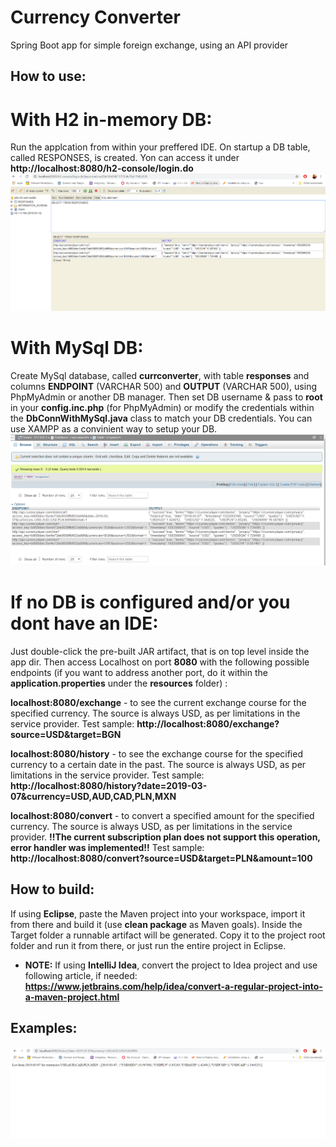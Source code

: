 # Currency Converter
Spring Boot app for simple foreign exchange, using an API provider

## How to use:

# With H2 in-memory DB: 
Run the applcation from within your preffered IDE. On startup a DB table, called RESPONSES, is created. Yon can access it under **http://localhost:8080/h2-console/login.do**
![Screenshot](images/DbQueries_H2_InMemory.PNG)

# With MySql DB: 
Create MySql database, called **currconverter**, with table **responses** and columns **ENDPOINT** (VARCHAR 500) and **OUTPUT** (VARCHAR 500), using PhpMyAdmin or another DB manager. Then set DB username & pass to **root** in your **config.inc.php** (for PhpMyAdmin) or modify the credentials within the **DbConnWithMySql.java** class to match your DB credentials. You can use XAMPP as a convinient way to setup your DB.
![Screenshot](images/DbQueries_MySql.PNG)

# If no DB is configured and/or you dont have an IDE: 
Just double-click the pre-built JAR artifact, that is on top level inside the app dir. Then access Localhost on port **8080** with the following possible endpoints (if you want to address another port, do it within the **application.properties** under the **resources** folder) :

**localhost:8080/exchange** - to see the current exchange course for the specified currency. The source is always USD, as per limitations in the service provider. Test sample: **http://localhost:8080/exchange?source=USD&target=BGN**

**localhost:8080/history** - to see the exchange course for the specified currency to a certain date in the past. The source is always USD, as per limitations in the service provider. Test sample: **http://localhost:8080/history?date=2019-03-07&currency=USD,AUD,CAD,PLN,MXN**

**localhost:8080/convert** - to convert a specified amount for the specified currency. The source is always USD, as per limitations in the service provider. **!!The current subscription plan does not support this operation, error handler was implemented!!** Test sample: **http://localhost:8080/convert?source=USD&target=PLN&amount=100**

## How to build:
If using **Eclipse**, paste the Maven project into your workspace, import it from there and build it (use **clean package** as Maven goals). Inside the Target folder a runnable artifact will be generated. Copy it to the project root folder and run it from there, or just run the entire project in Eclipse. 
* **NOTE:** If using **IntelliJ Idea**, convert the project to Idea project and use following article, if needed: **https://www.jetbrains.com/help/idea/convert-a-regular-project-into-a-maven-project.html**

## Examples:
![Screenshot](images/HistoryRateAPI.PNG)